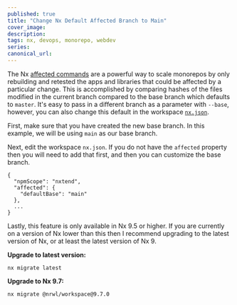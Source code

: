 ```yaml
---
published: true
title: "Change Nx Default Affected Branch to Main"
cover_image:
description:
tags: nx, devops, monorepo, webdev
series:
canonical_url:
---
```


The Nx [affected commands](https://nx.dev/react/guides/ci/monorepo-affected#rebuilding-and-retesting-what-is-affected) are a powerful way to scale monorepos by only rebuilding and retested the apps and libraries that could be affected by a particular change. This is accomplished by comparing hashes of the files modified in the current branch compared to the base branch which defaults to `master`. It's easy to pass in a different branch as a parameter with `--base`, however, you can also change this default in the workspace [`nx.json`](https://nx.dev/react/workspace/configuration#nx-json).

First, make sure that you have created the new base branch. In this example, we will be using `main` as our base branch.

Next, edit the workspace `nx.json`. If you do not have the `affected` property then you will need to add that first, and then you can customize the base branch.

```
{
  "npmScope": "nxtend",
  "affected": {
    "defaultBase": "main"
  },
  ...
}
```

Lastly, this feature is only available in Nx 9.5 or higher. If you are currently on a version of Nx lower than this then I recommend upgrading to the latest version of Nx, or at least the latest version of Nx 9.

**Upgrade to latest version:**

```
nx migrate latest
```

**Upgrade to Nx 9.7:**

```
nx migrate @nrwl/workspace@9.7.0
```
